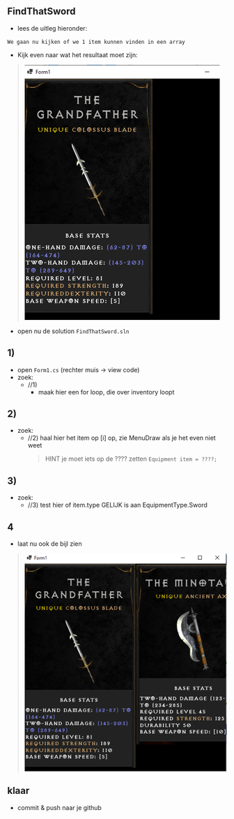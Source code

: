 

## FindThatSword

- lees de uitleg hieronder:
```
We gaan nu kijken of we 1 item kunnen vinden in een array

```
- Kijk even naar wat het resultaat moet zijn:
> ![](img/result.PNG)

- open nu de solution `FindThatSword.sln`

## 1)

- open `Form1.cs` (rechter muis -> view code)
- zoek:
    - //1) 
        -  maak hier een for loop, die over inventory loopt
    
## 2)

- zoek:
    - //2) haal hier het item op [i] op, zie MenuDraw als je het even niet weet
        > HINT je moet iets op de ???? zetten ```Equipment item = ????;```
    
## 3)

- zoek:
    - //3) test hier of item.type GELIJK is aan EquipmentType.Sword
    

## 4

- laat nu ook de bijl zien
> ![](img/extra.PNG)

## klaar

- commit & push naar je github        
